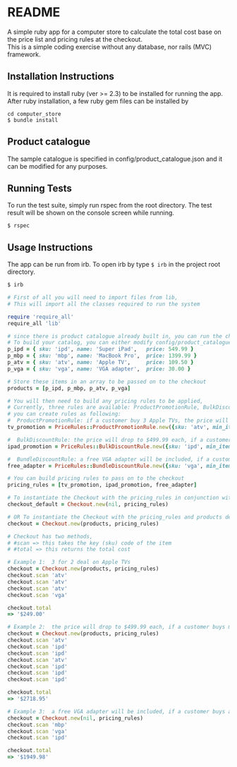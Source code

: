 # README

A simple ruby app for a computer store to calculate the total cost base on the price list and pricing rules at the checkout.  
This is a simple coding exercise without any database, nor rails (MVC) framework.

## Installation Instructions

It is required to install ruby (ver >= 2.3) to be installed for running the app. After ruby installation, a few ruby gem files can be installed by 
```
cd computer_store
$ bundle install
```

## Product catalogue

The sample catalogue is specified in config/product_catalogue.json and it can be modified for any purposes.

## Running Tests

To run the test suite, simply run rspec from the root directory. The test result will be shown on the console screen while running.

```
$ rspec
```

## Usage Instructions

The app can be run from irb. To open irb by type `$ irb` in the project root directory.

```ruby
$ irb

# First of all you will need to import files from lib,
# This will import all the classes required to run the system

require 'require_all'
require_all 'lib'

# since there is product catalogue already built in, you can run the checkout app without creating your own. But if you want to build your own catalogue, yoo can follow the example below:
# To build your catalog, you can either modify config/product_catalogue.json or create product hash for each product in the catalog as following,
p_ipd = { sku: 'ipd', name: 'Super iPad',   price: 549.99 }
p_mbp = { sku: 'mbp', name: 'MacBook Pro',  price: 1399.99 }
p_atv = { sku: 'atv', name: 'Apple TV',     price: 109.50 }
p_vga = { sku: 'vga', name: 'VGA adapter',  price: 30.00 }

# Store these items in an array to be passed on to the checkout
products = [p_ipd, p_mbp, p_atv, p_vga]

# You will then need to build any pricing rules to be applied,
# Currently, three rules are available: ProductPromotionRule, BulkDiscountRule, and BundleDiscountRule
# you can create rules as following:
#  ProductPromotionRule: if a customer buy 3 Apple TVs, the price will be of 2 only
tv_promotion = PriceRules::ProductPromotionRule.new({sku: 'atv', min_items: 3, discount_price: 0, original_price:  109.50})

#  BulkDiscountRule: the price will drop to $499.99 each, if a customer buys more than 4
ipad_promotion = PriceRules::BulkDiscountRule.new({sku: 'ipd', min_items: 5, discount_price: 499.99, original_price: 549.99})

#  BundleDiscountRule: a free VGA adapter will be included, if a customer buys a MacBook Pro
free_adapter = PriceRules::BundleDiscountRule.new({sku: 'vga', min_items: 1, discount_price: 0, pairing_sku: 'mbp', original_price: 30.00})

# You can build pricing rules to pass on to the checkout
pricing_rules = [tv_promotion, ipad_promotion, free_adapter]

# To instantiate the Checkout with the pricing_rules in conjunction with built-it catalogue
checkout_default = Checkout.new(nil, pricing_rules)

# OR To instantiate the Checkout with the pricing_rules and products defined early on
checkout = Checkout.new(products, pricing_rules)

# Checkout has two methods,
# #scan => this takes the key (sku) code of the item 
# #total => this returns the total cost

# Example 1:  3 for 2 deal on Apple TVs
checkout = Checkout.new(products, pricing_rules)
checkout.scan 'atv'
checkout.scan 'atv'
checkout.scan 'atv'
checkout.scan 'vga'

checkout.total
=> '$249.00'

# Example 2:  the price will drop to $499.99 each, if a customer buys more than 4
checkout = Checkout.new(products, pricing_rules)
checkout.scan 'atv'
checkout.scan 'ipd'
checkout.scan 'ipd'
checkout.scan 'atv'
checkout.scan 'ipd'
checkout.scan 'ipd'
checkout.scan 'ipd'

checkout.total
=> '$2718.95'

# Example 3:  a free VGA adapter will be included, if a customer buys a MacBook Pro
checkout = Checkout.new(nil, pricing_rules)
checkout.scan 'mbp'
checkout.scan 'vga'
checkout.scan 'ipd'

checkout.total
=> '$1949.98'